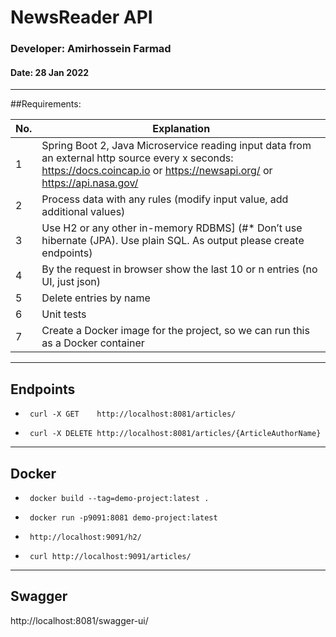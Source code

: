 

# NewsReader API

### Developer: Amirhossein Farmad

#### Date: 28 Jan 2022


---
##Requirements:


| No. | Explanation                                                                                                                                                      
| --- | -----------------------------------------------------------------------------------------------------------------------------------------------------------                                                                                                                              
| 1   | Spring Boot 2, Java Microservice reading input data from an external http source every x seconds: https://docs.coincap.io or https://newsapi.org/ or https://api.nasa.gov/                                                                                                                   |
| 2   | Process data with any rules (modify input value, add additional values)                                                                                                                   |
| 3   | Use H2 or any other in-memory RDBMS]  (#* Don’t use hibernate (JPA). Use plain SQL. As output please create endpoints)                                                                                                                   |
| 4   | By the request in browser show the last 10 or n entries (no UI, just json)                                                                                                                   |
| 5   | Delete entries by name                                                                                                                    |
| 6   | Unit tests                                                                                                                   |
| 7   | Create a Docker image for the project, so we can run this as a Docker container                                                                                                                   |


---
## Endpoints

*      curl -X GET    http://localhost:8081/articles/

*      curl -X DELETE http://localhost:8081/articles/{ArticleAuthorName}


---
## Docker

*      docker build --tag=demo-project:latest .

*      docker run -p9091:8081 demo-project:latest

*      http://localhost:9091/h2/

*      curl http://localhost:9091/articles/

---
## Swagger

http://localhost:8081/swagger-ui/

